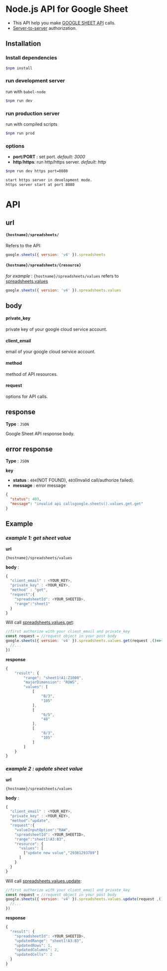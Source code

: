 # Node.js API for Google Sheet #

* This API help you make [GOOGLE SHEET API](https://developers.google.com/sheets/api/) calls. 
* [Server-to-server](https://developers.google.com/identity/protocols/OAuth2ServiceAccount) authorization.

## Installation ##

### Install dependencies

```bash
$npm install
```

### run development server

run with `babel-node`

```bash
$npm run dev
```

### run production server

run with compiled scripts

```bash
$npm run prod
```

### options 

* **port**/**PORT** : set port. *default: 3000*
* **http**/**https**: run http/https server. *default: http*

```bash
$npm run dev https port=8080

start https server in development mode.
https server start at port 8080
```

# API #

## url

#### `{hostname}/spreadsheets/`

Refers to the API:

```js
google.sheets({ version: 'v4' }).spreadsheets
```
#### `{hostname}/spreadsheets/{resource}`

*for example* : `{hostname}/spreadsheets/values` refers to [spreadsheets.values](https://developers.google.com/sheets/api/reference/rest/v4/spreadsheets.values)

```js
google.sheets({ version: 'v4' }).spreadsheets.values
```

## body

#### private_key

private key of your google cloud service account.

#### client_email

email of your google cloud service account.

#### method

method of API resources.

#### request

options for API calls.

## response

**Type** : `JSON`

Google Sheet API response body.

## error response

**Type** : `JSON`

**key**

* **status** : `404`(NOT FOUND), `403`(Invalid call/authorize failed).
* **message** : error message
```json
{
  "status": 403,
  "message": "invalid api callsgoogle.sheets().values.get.get"
}
```

## Example


### *example 1: get sheet value* 

**url** 

`{hostname}/spreadsheets/values`

**body** :

```js
{
  "client_email" : <YOUR_KEY>,
  "private_key" : <YOUR_KEY>,
  "method" : "get",
  "request":{
    "spreadsheetId": <YOUR_SHEETID>,
    "range":"sheet1"
  }
}
```
Will call [spreadsheets.values.get](https://developers.google.com/sheets/api/reference/rest/v4/spreadsheets.values/get):

```js
//first authorize with your client_email and private_key
const request = //request object in your post body
google.sheets({ version: 'v4' }).spreadsheets.values.get(request ,()=>{
  //...
})
```

**response**

```js
{
    "result": {
        "range": "sheet1!A1:Z1000",
        "majorDimension": "ROWS",
        "values": [
            [
                "8/3",
                "105"
            ],
            [
                "6/5",
                "48"
            ],
            [
                "8/3",
                "105"
            ]
        ]
    }
}
```

### *example 2 : update sheet value*

**url** 

`{hostname}/spreadsheets/values`

**body** :

```js
{
  "client_email" : <YOUR_KEY>,
  "private_key" : <YOUR_KEY>,
  "method":"update",
  "request":{
    "valueInputOption":"RAW",
    "spreadsheetId": <YOUR_SHEETID>,
    "range":"sheet1!A3:B3",
    "resource": {
      "values": [
        ["update new value","29381293789"]
      ]
    }
  }
}
```
Will call [spreadsheets.values.update](https://developers.google.com/sheets/api/reference/rest/v4/spreadsheets.values/update):

```js
//first authorize with your client_email and private_key
const request = //request object in your post body
google.sheets({ version: 'v4' }).spreadsheets.values.update(request ,()=>{
  //...
})
```

**response**

```js
{
  "result": {
    "spreadsheetId": <YOUR_SHEETID>,
    "updatedRange": "sheet1!A3:B3",
    "updatedRows": 1,
    "updatedColumns": 2,
    "updatedCells": 2
  }
}
```
